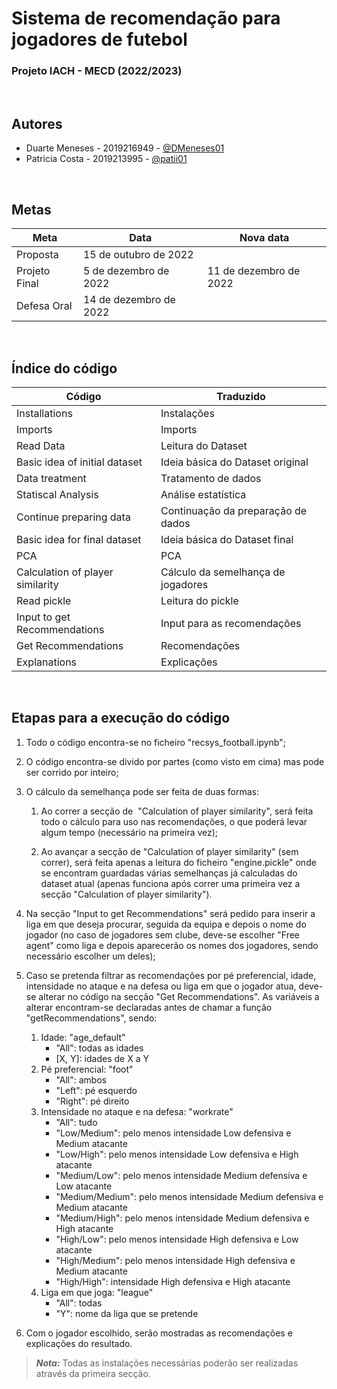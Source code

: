 
# Sistema de recomendação para jogadores de futebol
### Projeto IACH - MECD (2022/2023) 

<br/>

## Autores

- Duarte Meneses - 2019216949 - [@DMeneses01](https://github.com/DMeneses01)
- Patricia Costa - 2019213995 - [@patii01](https://github.com/patii01)

<br/>

## Metas

| Meta              | Data                   | Nova data              |
| ----------------- | ---------------------- | ---------------------- |
| Proposta          | 15 de outubro de 2022  |                        |
| Projeto Final     | 5 de dezembro de 2022  | 11 de dezembro de 2022 |
| Defesa Oral       | 14 de dezembro de 2022 |

<br/>

## Índice do código

| Código                           | Traduzido                          | 
| ----------------------           | ----------------------             | 
| Installations                    | Instalações                        |                      
| Imports                          | Imports                            | 
| Read Data                        | Leitura do Dataset                 |
| Basic idea of initial dataset    | Ideia básica do Dataset original   |
| Data treatment                   | Tratamento de dados                |
| Statiscal Analysis               | Análise estatística                |
| Continue preparing data          | Continuação da preparação de dados | 
| Basic idea for final dataset     | Ideia básica do Dataset final      |
| PCA                              | PCA                                |
| Calculation of player similarity | Cálculo da semelhança de jogadores |
| Read pickle                      | Leitura do pickle                  |
| Input to get Recommendations     | Input para as recomendações        |
| Get Recommendations              | Recomendações                      |
| Explanations                     | Explicações                        |

<br/>

## Etapas para a execução do código

1. Todo o código encontra-se no ficheiro "recsys_football.ipynb";

2. O código encontra-se divido por partes (como visto em cima) mas pode ser corrido por inteiro;

3. O cálculo da semelhança pode ser feita de duas formas:
    1. Ao correr a secção de  "Calculation of player similarity", será feita todo o cálculo para uso nas recomendações, o que poderá levar algum tempo (necessário na primeira vez);

    2. Ao avançar a secção de "Calculation of player similarity" (sem correr), será feita apenas a leitura do ficheiro "engine.pickle" onde se encontram guardadas várias semelhanças já calculadas do dataset atual (apenas funciona após correr uma primeira vez a secção "Calculation of player similarity").

4. Na secção "Input to get Recommendations" será pedido para inserir a liga em que deseja procurar, seguida da equipa e depois o nome do jogador (no caso de jogadores sem clube, deve-se escolher "Free agent" como liga e depois aparecerão os nomes dos jogadores, sendo necessário escolher um deles);

5. Caso se pretenda filtrar as recomendações por pé preferencial, idade, intensidade no ataque e na defesa ou  liga em que o jogador atua, deve-se alterar no código na secção "Get Recommendations". As variáveis a alterar encontram-se declaradas antes de chamar a função "getRecommendations", sendo:

    1. Idade: "age_default" 
         - "All": todas as idades 
         - [X, Y]: idades de X a Y 
    2. Pé preferencial: "foot" 
         - "All": ambos 
         - "Left": pé esquerdo 
         - "Right": pé direito 
    3. Intensidade no ataque e na defesa: "workrate" 
         - "All": tudo 
         - "Low/Medium": pelo menos intensidade Low defensiva e Medium atacante 
         - "Low/High": pelo menos intensidade Low defensiva e High atacante 
         - "Medium/Low": pelo menos intensidade Medium defensiva e Low atacante 
         - "Medium/Medium": pelo menos intensidade Medium defensiva e Medium atacante 
         - "Medium/High": pelo menos intensidade Medium defensiva e High atacante 
         - "High/Low": pelo menos intensidade High defensiva e Low atacante 
         - "High/Medium": pelo menos intensidade High defensiva e Medium atacante 
         - "High/High": intensidade High defensiva e High atacante 
    4. Liga em que joga: "league" 
         - "All": todas 
         - "Y": nome da liga que se pretende 

6. Com o jogador escolhido, serão mostradas as recomendações e explicações do resultado.

> **_Nota:_**  Todas as instalações necessárias poderão ser realizadas através da primeira secção.
